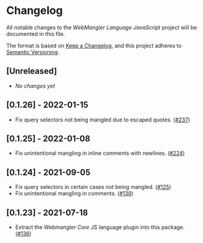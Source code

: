 # Changelog

All notable changes to the _WebMangler Language JavaScript_ project will be
documented in this file.

The format is based on [Keep a Changelog], and this project adheres to [Semantic
Versioning].

## [Unreleased]

- _No changes yet_

## [0.1.26] - 2022-01-15

- Fix query selectors not being mangled due to escaped quotes. ([#237])

## [0.1.25] - 2022-01-08

- Fix unintentional mangling in inline comments with newlines. ([#224])

## [0.1.24] - 2021-09-05

- Fix query selectors in certain cases not being mangled. ([#125])
- Fix unintentional mangling in comments. ([#139])

## [0.1.23] - 2021-07-18

- Extract the _Webmangler Core_ JS language plugin into this package. ([#136])

[#125]: https://github.com/ericcornelissen/webmangler/pull/125
[#136]: https://github.com/ericcornelissen/webmangler/pull/136
[#139]: https://github.com/ericcornelissen/webmangler/pull/139
[#224]: https://github.com/ericcornelissen/webmangler/pull/224
[#237]: https://github.com/ericcornelissen/webmangler/pull/237
[keep a changelog]: https://keepachangelog.com/en/1.0.0/ "Keep a CHANGELOG"
[semantic versioning]: https://semver.org/spec/v2.0.0.html "Semantic versioning"
